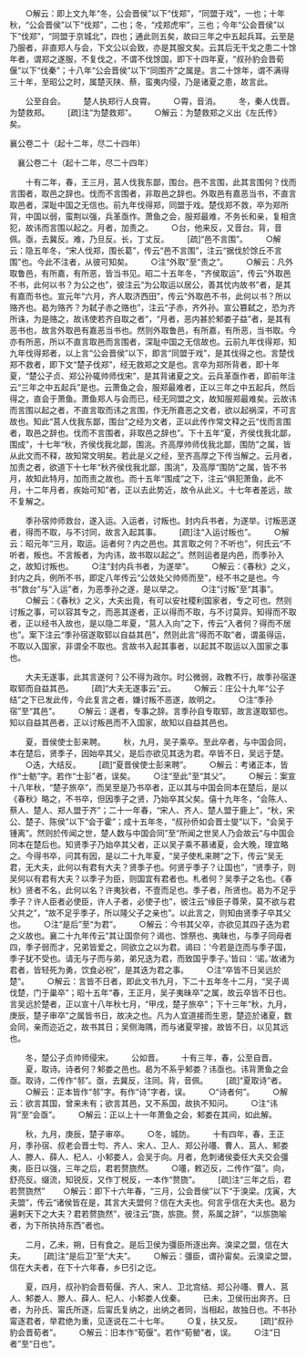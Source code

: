 <!-- { "loadSidebar": true } -->
　　○解云：即上文九年“冬，公会晋侯”以下“伐郑”，“同盟于戏”，一也；十年秋，“公会晋侯”以下“伐郑”，二也；冬，“戍郑虎牢”，三也；今年“公会晋侯”以下“伐郑”，“同盟于京城北”，四也；通此则五矣，故曰三年之中五起兵耳。云至是乃服者，非直郑人与会，下文公以会致，亦是其服文矣。云其后无干戈之患二十馀年者，谓郑之遂服，不复伐之，不谓不伐馀国，即下十四年夏，“叔孙豹会晋荀偃”以下“伐秦”；十八年“公会晋侯”以下“同围齐”之属是。言二十馀年，谓不满得三十年，至昭公之时，属楚灭陕、蔡，蛮夷内侵，乃是诸夏之患，故言此。

　　公至自会。
　　楚人执郑行人良霄。
　　○霄，音消。
　　冬，秦人伐晋。为楚救郑。
　　[疏]注“为楚救郑”。
　　○解云：为楚救郑之义出《左氏传》矣。

襄公卷二十（起十二年，尽二十四年）

　襄公卷二十（起十二年，尽二十四年）

　　十有二年，春，王三月，莒人伐我东鄙，围台。邑不言围，此其言围何？伐而言围者，取邑之辞也。伐而不言围者，非取邑之辞也。外取邑有嘉恶当书，不直言取邑者，深耻中国之无信也。前九年伐得郑，同盟于戏。楚伐郑不救，卒为郑所背，中国以弱，蛮荆以强，兵革亟作。萧鱼之会，服郑最难，不务长和亲，复相贪犯，故讳而言围以起之。月者，加责之。
　　○台，他来反，又音台。背，音佩。亟，去冀反。难，乃旦反。长，丁丈反。
　　[疏]“邑不言围”。
　　○解云：隐五年冬，“宋人伐郑，围长葛”，传云“邑不言围”，注云“据伐於馀丘不言围”也。今此不注者，从彼可知矣。
　　○注“外取”至“责之”。
　　○解云：凡外取鲁邑，有所嘉，有所恶，皆当书见。昭二十五年冬，“齐侯取运”，传云“外取邑不书，此何以书？为公之也”，彼注云“为公取运以居公，善其忧内故书”者，是其有嘉而书也。宣元年“六月，齐人取济西田”，传云“外取邑不书，此何以书？所以赂齐也。曷为赂齐？为弑子赤之赂也”，注云“子赤，齐外孙。宣公篡弑之，恐为齐所诛，为是赂之，故讳使若齐自取之者”，“月者，恶内甚於邾娄子益”者，是其有恶书也，故言外取邑有嘉恶当书也。然则外取鲁邑，有所嘉，有所恶，当书取。今亦有所恶，所以不直言取邑而言围者，深耻中国之无信故也。云前九年伐得郑，知九年伐得郑者，以上言“公会晋侯”以下，即言“同盟于戏”，是其伐得之也。言楚伐郑不救者，即下文“楚子伐郑”，经无救郑之文是也。言卒为郑所背者，即十年夏，“楚公子贞、郑公孙辄帅师伐宋”，是其背诸夏之文。云兵革亟作者，即前年注云“三年之中五起兵”是也。云萧鱼之会，服郑最难者，正以三年之中五起兵，然后得之，直会于萧鱼。萧鱼郑人与会而已，经无同盟之文，故知服郑最难矣。云故讳而言围以起之者，不直言取而讳之言围，作无所嘉恶之文者，欲以起祸深，不可言故也。知此“莒人伐我东鄙，围台”之经为文者，正以此传作常文释之云“伐而言围者，取邑之辞也。伐而不言围者，非取邑之辞也”。下十五年“夏，齐侯伐我北鄙，围成”，十七年“秋，齐侯伐我北鄙，围洮。齐高厚帅师伐我北鄙，围防”之属，皆从此文而不释，故知常文明矣。若此是义之经，至齐高厚之下传当解之。云月者，加责之者，欲道下十七年“秋齐侯伐我北鄙，围洮”，及高厚“围防”之属，皆不书月，故知此特月，加而责之故也。而十五年“围成”之下，注云“俱犯萧鱼，此不月，十二年月者，疾始可知”者，正以去此势近，故令从此义。十七年者差远，故不复解之。

　　季孙宿帅师救台，遂入运。入运者，讨叛也。封内兵书者，为遂举。讨叛恶遂者，得而不取，与不讨同，故言入起其事。
　　[疏]注“入运讨叛也”。
　　○解云：昭元年“三月，取运。运者何？内之邑也。其言取之何？不听也”，何氏云“不听者，叛也。不言叛者，为内讳，故书取以起之”。然则运者是内邑，而季孙入之，故知讨叛也。
　　○注“封内兵书者，为遂举”。
　　○解云：《春秋》之义，封内之兵，例所不书，即定八年传云“公敛处父帅师而至”，经不书之是也。今书“救台”与“入运”者，为恶季孙之遂，是以举之。
　　○注“讨叛”至“其事”。
　　○解云：《春秋》之义，大夫出竟，有可以安社稷利国家者，专之可也。然则讨叛之事，可以容其专之，而恶其遂者，正以得而不取，与不讨莫异。知得而不取者，正以经书入故也，是以隐二年夏，“莒人入向”之下，传云“入者何？得而不居也”。案下注云“季孙宿遂取郓以自益其邑”，然则此言“得而不取”者，谓虽得运，不取以入国家，非谓全不取也。言故书入起其事者，以起其不取运以入国家之事也。

　　大夫无遂事，此其言遂何？公不得为政尔。时公微弱，政教不行，故季孙宿遂取郓而自益其邑。
　　[疏]“大夫无遂事云”云。
　　○解云：庄公十九年“公子结”之下已发此传，今此复言之者，嫌讨叛不恶遂，故明之。
　　○注“季孙宿”至“其邑”。
　　○解云：遂者，专事之辞。言季孙自专取郓，故言遂取郓也。知以自益其邑者，正以讨叛邑而不入国家，故知以自益其邑也。

　　夏，晋侯使士彭来聘。
　　秋，九月，吴子乘卒。至此卒者，与中国会同，本在楚后，贤季子，因始卒其父，是后亦欲见其迭为君。卒皆不日，吴远于楚。
　　○迭，大结反。
　　[疏]“夏晋侯使士彭来聘”。
　　○解云：考诸正本，皆作“士鲂”字。若作“士彭”者，误矣。
　　○注“至此”至“其父”。
　　○解云：案宣十八年秋，“楚子旅卒”，而吴至是乃书卒者，正以其与中国会同本在楚后，是以《春秋》略之，不书卒，但因季子之贤，乃始卒其父矣。僖十九年冬，“会陈人、蔡人、楚人、郑人盟于齐”；二十一年春，“宋人、齐人、楚人盟于鹿上”，“秋，宋公、楚子、陈侯”以下“会于霍”；成十五年冬，“叔孙侨如会晋士燮”以下，“会吴于锺离”。然则於传闻之世，楚人数与中国会同”至“所闻之世吴人乃会故云“与中国会同本在楚后也。知贤季子乃始卒其父者，正以吴子乘不慕诸夏，会大晚，理宜略之。今得书卒，问其有因，是以二十九年夏，“吴子使札来聘”之下，传云“吴无君，无大夫，此何以有君有大夫？贤季子也。何贤乎季子？让国也”，“贤季子，则吴何以有君有大夫？以季子为臣，则国宜有君者也。札者何？吴季子之名也。《春秋》贤者不名，此何以名？许夷狄者，不壹而足也。季子者，所贤也。曷为不足乎季子？许人臣者必使臣，许人子者，必使子也”，彼注云“缘臣子尊荣，莫不欲与君父共之”，“故不足乎季子，所以隆父子之亲也”。以此言之，则知由贤季子卒其父也。
　　○注“是后”至“为君”。
　　○解云：今书其父卒，亦欲见其四子迭为君之义故也。襄二十九年传云“其让国奈何？谒也、馀祭也、夷昧也，与季子同母者四，季子弱而才，兄弟皆爱之，同欲立之以为君。谒曰：‘今若是迮而与季子国，季子犹不受也。请无与子而与弟，弟兄迭为君，而致国乎季子。’皆曰：‘诺。’故诸为君者，皆轻死为勇，饮食必祝”，是其迭为君之事。
　　○注“卒皆不日吴远於楚”。
　　○解云：言皆不日者，即此文书九月，下二十五年冬十二月，“吴子谒伐楚，门于巢卒”；昭十五年“春，王正月，吴子夷昧卒”之属，故云卒皆不日也。言吴远於楚者，正以宣十八年秋七月，“甲戌，楚子旅卒”；下十三年“秋，九月，庚辰，楚子审卒”之属皆书日，故决之也。凡为人宜道接而生恩，楚迩於诸夏，数会同，亲而迩近之，故书其日；吴侧海隅，而与诸夏罕接，故皆不日，以见其远也。

　　冬，楚公子贞帅师侵宋。
　　公如晋。
　　十有三年，春，公至自晋。
　　夏，取诗。诗者何？邾娄之邑也。曷为不系乎邾娄？讳亟也。讳背萧鱼之会亟。取诗，二传作“邿”。亟，去冀反，注同。背，音佩。
　　[疏]“夏取诗”者。
　　○解云：正本皆作“邿”字。有作“诗”字者，误。
　　○“诗者何”。
　　○解云：欲言其国，曾来未有；欲言其邑，又不系国，故执不知问。
　　○注“讳背”至“会亟”。
　　○解云：正以上十一年萧鱼之会，邾娄在其间，如此解。

　　秋，九月，庚辰，楚子审卒。
　　○冬，城防。
　　十有四年，春，王正月，季孙宿、叔老会晋士匄、齐人、宋人、卫人、郑公孙囆、曹人、莒人、邾娄人、滕人、薛人、杞人、小邾娄人，会吴于向。月者，危刺诸侯委任大夫交会彊夷，臣日以强，三年之后，君若赘旒然。
　　○囆，敕迈反，二传作“虿”。向，舒亮反。缀流，知锐反，又作丁棁反，一本作“赘旒”。
　　[疏]注“三年之后，君若赘旒然”
　　○解云：即下十六年春，“三月，公会晋侯”以下“于溴梁。戊寅，大夫盟”，传云“诸侯皆在是，其言大夫盟何？信在大夫也。何言乎信在大夫也。曷为遍剌天下之大夫？君若赘旒然”，彼注云“旒，旂旒。赘，系属之辞”，“以旂旒喻者，为下所执持东西”者也。

　　二月，乙未，朔，日有食之。是后卫侯为彊臣所逐出奔。溴梁之盟，信在大夫。
　　[疏]注“是后卫”至“大夫”。
　　○解云：彊臣，谓孙甯矣。云溴梁之盟，信在大夫者，在下十六年春，乡巳引之讫。

　　夏，四月，叔孙豹会晋荀偃、齐人、宋人、卫北宫结、郑公孙囆、曹人、莒人、邾娄人、滕人、薛人、杞人、小邾娄人伐秦。
　　已未，卫侯衎出奔齐。日者，为孙氏、甯氏所逐，后甯氏复纳之，出纳之者同，当相起，故独日也。不书孙甯逐君者，举君绝为重，见逐说在二十七年。
　　○复，扶又反。
　　[疏]“叔孙豹会晋荀者”。
　　○解云：旧本作“荀偃”。若作“荀罃”者，误。
　　○注“日者”至“日也”。

